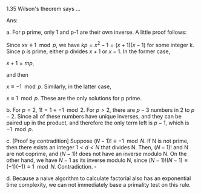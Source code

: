 1.35 Wilson's theorem says ...

Ans:

a. For p prime, only 1 and p-1 are their own inverse. A little proof follows:

Since $xx\equiv 1 \mod p$, we have $kp = x^2-1=(x+1)(x-1)$ for some integer k. Since p is prime, either p divides $x+1$ or $x-1$. In the former case, 

$x+1=mp$,

and then

$x\equiv -1 \mod p$. Similarly, in the latter case,

$x\equiv 1 \mod p$. These are the only solutions for p prime.

b. For $p=2$, $1!=1\equiv-1 \mod 2$. For $p>2$, there are $p-3$ numbers in 2 to $p-2$. Since all of these numbers have unique inverses, and they can be paired up in the product, and therefore the only term left is $p-1$, which is $-1 \mod p$.

c. [Proof by contradition] Suppose $(N-1)!\equiv -1 \mod N$. If N is not prime, then there exists an integer $1<d<N$ that divides N. Then, $(N-1)!$ and N are not coprime, and $(N-1)!$ does not have an inverse modulo N. On the other hand, we have $N-1$ as  its inverse modulo N, since $(N-1)!(N-1)\equiv (-1)(-1)\equiv 1 \mod N$. Contradiction. $\square$

d. Because a naive algorithm to calculate factorial also has an exponential time complexity, we can not immediately base a primality test on this rule.